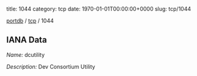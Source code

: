 title: 1044
category: tcp
date: 1970-01-01T00:00:00+0000
slug: tcp/1044

[portdb](/) / [tcp](/category/tcp.html) / 1044


## IANA Data

_Name:_ dcutility

_Description:_ Dev Consortium Utility

